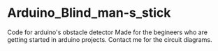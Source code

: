 # Arduino_Blind_man-s_stick
Code for arduino's obstacle detector 
Made for the begineers who are getting started in arduino projects. Contact me for the circuit diagrams.

